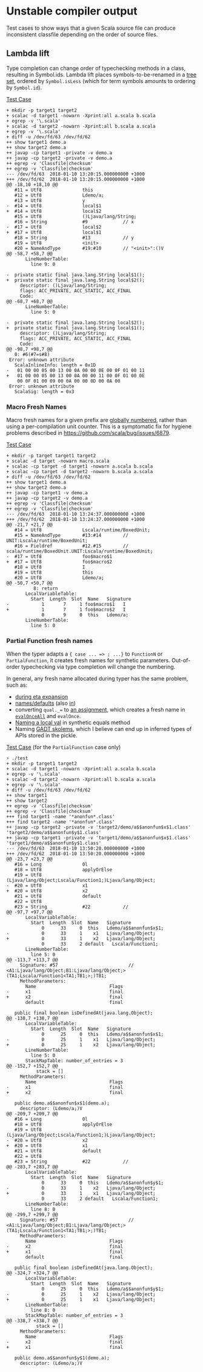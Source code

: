 # Unstable compiler output

Test cases to show ways that a given Scala source file can produce inconsistent classfile depending on the order of source files.

## Lambda lift

Type completion can change order of typechecking methods in a class, resulting in Symbol.ids. Lambda lift places symbols-to-be-renamed in a [tree set](https://github.com/scala/scala/blob/9acab45aeeadef2f63da69faf81465cc15599789/src/compiler/scala/tools/nsc/transform/LambdaLift.scala#L67-L74), ordered by `Symbol.isLess` (which for term symbols amounts to ordering by `Symbol.id`).

[Test Case](lambdalift)
```
+ mkdir -p target1 target2
+ scalac -d target1 -nowarn -Xprint:all a.scala b.scala
+ egrep -v '\.scala'
+ scalac -d target2 -nowarn -Xprint:all b.scala a.scala
+ egrep -v '\.scala'
+ diff -u /dev/fd/63 /dev/fd/62
++ show target1 demo.a
++ show target2 demo.a
++ javap -cp target1 -private -v demo.a
++ javap -cp target2 -private -v demo.a
++ egrep -v 'Classfile|checksum'
++ egrep -v 'Classfile|checksum'
--- /dev/fd/63  2018-01-10 13:20:15.000000000 +1000
+++ /dev/fd/62  2018-01-10 13:20:15.000000000 +1000
@@ -18,10 +18,10 @@
   #11 = Utf8               this
   #12 = Utf8               Ldemo/a;
   #13 = Utf8               y
-  #14 = Utf8               local$1
+  #14 = Utf8               local$2
   #15 = Utf8               ()Ljava/lang/String;
   #16 = String             #9             // x
-  #17 = Utf8               local$2
+  #17 = Utf8               local$1
   #18 = String             #13            // y
   #19 = Utf8               <init>
   #20 = NameAndType        #19:#10        // "<init>":()V
@@ -58,7 +58,7 @@
       LineNumberTable:
         line 9: 0

-  private static final java.lang.String local$1();
+  private static final java.lang.String local$2();
     descriptor: ()Ljava/lang/String;
     flags: ACC_PRIVATE, ACC_STATIC, ACC_FINAL
     Code:
@@ -68,7 +68,7 @@
       LineNumberTable:
         line 5: 0

-  private static final java.lang.String local$2();
+  private static final java.lang.String local$1();
     descriptor: ()Ljava/lang/String;
     flags: ACC_PRIVATE, ACC_STATIC, ACC_FINAL
     Code:
@@ -98,7 +98,7 @@
   0: #6(#7=s#8)
 Error: unknown attribute
   ScalaInlineInfo: length = 0x1D
-   01 00 00 05 00 13 00 0A 00 00 0E 00 0F 01 00 11
+   01 00 00 05 00 13 00 0A 00 00 11 00 0F 01 00 0E
    00 0F 01 00 09 00 0A 00 00 0D 00 0A 00
 Error: unknown attribute
   ScalaSig: length = 0x3

```

### Macro Fresh Names

Macro fresh names for a given prefix are [globally numbered](https://github.com/scala/scala/blob/9acab45aeeadef2f63da69faf81465cc15599789/src/reflect/scala/reflect/internal/FreshNames.scala#L13-L15), rather than using a per-compilation unit counter. This is a symptomatic fix for hygiene problems described in https://github.com/scala/bug/issues/6879.

[Test Case](macros)

```
+ mkdir -p target target1 target2
+ scalac -d target -nowarn macro.scala
+ scalac -cp target -d target1 -nowarn a.scala b.scala
+ scalac -cp target -d target2 -nowarn b.scala a.scala
+ diff -u /dev/fd/63 /dev/fd/62
++ show target1 demo.a
++ show target2 demo.a
++ javap -cp target1 -v demo.a
++ javap -cp target2 -v demo.a
++ egrep -v 'Classfile|checksum'
++ egrep -v 'Classfile|checksum'
--- /dev/fd/63  2018-01-10 13:24:37.000000000 +1000
+++ /dev/fd/62  2018-01-10 13:24:37.000000000 +1000
@@ -21,7 +21,7 @@
   #14 = Utf8               Lscala/runtime/BoxedUnit;
   #15 = NameAndType        #13:#14        // UNIT:Lscala/runtime/BoxedUnit;
   #16 = Fieldref           #12.#15        // scala/runtime/BoxedUnit.UNIT:Lscala/runtime/BoxedUnit;
-  #17 = Utf8               foo$macro$1
+  #17 = Utf8               foo$macro$2
   #18 = Utf8               I
   #19 = Utf8               this
   #20 = Utf8               Ldemo/a;
@@ -50,7 +50,7 @@
          8: return
       LocalVariableTable:
         Start  Length  Slot  Name   Signature
-            1       7     1 foo$macro$1   I
+            1       7     1 foo$macro$2   I
             0       9     0  this   Ldemo/a;
       LineNumberTable:
         line 5: 0
```

### Partial Function fresh names

When the typer adapts a `{ case ... => ; ...}` to `FunctionN` or `PartialFunction`, it creates fresh names for synthetic parameters. Out-of-order typechecking via type completion will change the numbering.

In general, any fresh name allocated during typer has the same problem, such as:
  - [during eta expansion](https://github.com/scala/scala/blob/9acab45aeeadef2f63da69faf81465cc15599789/src/compiler/scala/tools/nsc/typechecker/EtaExpansion.scala#L43-L46)
  - [names/defaults](https://github.com/scala/scala/blob/d50519255369bc5cee413cd6b4bc39f9c3b60be5/src/compiler/scala/tools/nsc/typechecker/NamesDefaults.scala#L173) (also [in](https://github.com/scala/scala/blob/d50519255369bc5cee413cd6b4bc39f9c3b60be5/src/compiler/scala/tools/nsc/typechecker/NamesDefaults.scala#L303))
  - converting `qual._=` to [an assignment](https://github.com/scala/scala/blob/9f0718f006a323459802804ac5aa3041c6f65e76/src/compiler/scala/tools/nsc/typechecker/Typers.scala#L4765-L4817), which creates a fresh name in [`evalOnceAll`](https://github.com/scala/scala/blob/16379739e9efa2e48eac09d046e591355fa9eb2d/src/compiler/scala/tools/nsc/ast/TreeGen.scala#L225) and `evalOnce`.
  - [Naming a local val](https://github.com/scala/scala/blob/c9d84a187a7d2f8fa486ec4902c8de28d7658e76/src/compiler/scala/tools/nsc/typechecker/SyntheticMethods.scala#L180) in synthetic equals method
  - Naming [GADT skolems](https://github.com/scala/scala/blob/5197256b44f34fa50ed468954d0bfb3bc469477d/src/compiler/scala/tools/nsc/typechecker/PatternTypers.scala#L192), which I believe can end up in inferred types of APIs stored in the pickle.

[Test Case](partial-fun) (for the `PartialFunction` case only)


```
⚡ ./test
+ mkdir -p target1 target2
+ scalac -d target1 -nowarn -Xprint:all a.scala b.scala
+ egrep -v '\.scala'
+ scalac -d target2 -nowarn -Xprint:all b.scala a.scala
+ egrep -v '\.scala'
+ diff -u /dev/fd/63 /dev/fd/62
++ show target1
++ show target2
++ egrep -v 'Classfile|checksum'
++ egrep -v 'Classfile|checksum'
+++ find target1 -name '*anonfun*.class'
+++ find target2 -name '*anonfun*.class'
++ javap -cp target2 -private -v 'target2/demo/a$$anonfun$x$1.class' 'target2/demo/a$$anonfun$y$1.class'
++ javap -cp target1 -private -v 'target1/demo/a$$anonfun$x$1.class' 'target1/demo/a$$anonfun$y$1.class'
--- /dev/fd/63  2018-01-10 13:50:20.000000000 +1000
+++ /dev/fd/62  2018-01-10 13:50:20.000000000 +1000
@@ -23,7 +23,7 @@
   #16 = Long               0l
   #18 = Utf8               applyOrElse
   #19 = Utf8               (Ljava/lang/Object;Lscala/Function1;)Ljava/lang/Object;
-  #20 = Utf8               x1
+  #20 = Utf8               x2
   #21 = Utf8               default
   #22 = Utf8
   #23 = String             #22            //
@@ -97,7 +97,7 @@
       LocalVariableTable:
         Start  Length  Slot  Name   Signature
             0      33     0  this   Ldemo/a$$anonfun$x$1;
-            0      33     1    x1   Ljava/lang/Object;
+            0      33     1    x2   Ljava/lang/Object;
             0      33     2 default   Lscala/Function1;
       LineNumberTable:
         line 5: 0
@@ -113,7 +113,7 @@
     Signature: #57                          // <A1:Ljava/lang/Object;B1:Ljava/lang/Object;>(TA1;Lscala/Function1<TA1;TB1;>;)TB1;
     MethodParameters:
       Name                           Flags
-      x1                             final
+      x2                             final
       default                        final

   public final boolean isDefinedAt(java.lang.Object);
@@ -138,7 +138,7 @@
       LocalVariableTable:
         Start  Length  Slot  Name   Signature
             0      25     0  this   Ldemo/a$$anonfun$x$1;
-            0      25     1    x1   Ljava/lang/Object;
+            0      25     1    x2   Ljava/lang/Object;
       LineNumberTable:
         line 5: 0
       StackMapTable: number_of_entries = 3
@@ -152,7 +152,7 @@
           stack = []
     MethodParameters:
       Name                           Flags
-      x1                             final
+      x2                             final

   public demo.a$$anonfun$x$1(demo.a);
     descriptor: (Ldemo/a;)V
@@ -209,7 +209,7 @@
   #16 = Long               0l
   #18 = Utf8               applyOrElse
   #19 = Utf8               (Ljava/lang/Object;Lscala/Function1;)Ljava/lang/Object;
-  #20 = Utf8               x2
+  #20 = Utf8               x1
   #21 = Utf8               default
   #22 = Utf8
   #23 = String             #22            //
@@ -283,7 +283,7 @@
       LocalVariableTable:
         Start  Length  Slot  Name   Signature
             0      33     0  this   Ldemo/a$$anonfun$y$1;
-            0      33     1    x2   Ljava/lang/Object;
+            0      33     1    x1   Ljava/lang/Object;
             0      33     2 default   Lscala/Function1;
       LineNumberTable:
         line 8: 0
@@ -299,7 +299,7 @@
     Signature: #57                          // <A1:Ljava/lang/Object;B1:Ljava/lang/Object;>(TA1;Lscala/Function1<TA1;TB1;>;)TB1;
     MethodParameters:
       Name                           Flags
-      x2                             final
+      x1                             final
       default                        final

   public final boolean isDefinedAt(java.lang.Object);
@@ -324,7 +324,7 @@
       LocalVariableTable:
         Start  Length  Slot  Name   Signature
             0      25     0  this   Ldemo/a$$anonfun$y$1;
-            0      25     1    x2   Ljava/lang/Object;
+            0      25     1    x1   Ljava/lang/Object;
       LineNumberTable:
         line 8: 0
       StackMapTable: number_of_entries = 3
@@ -338,7 +338,7 @@
           stack = []
     MethodParameters:
       Name                           Flags
-      x2                             final
+      x1                             final

   public demo.a$$anonfun$y$1(demo.a);
     descriptor: (Ldemo/a;)V
```
